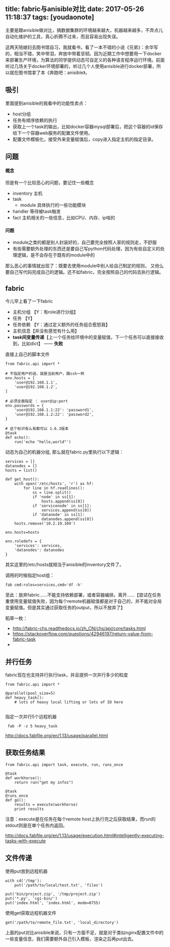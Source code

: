 
title: fabric与anisible对比
date: 2017-05-26 11:18:37
tags: [youdaonote]
---

主要是跟anisible做对比，搞数据集群的环境越来越大，机器越来越多，不弄点儿自动化维护的工具，真心折腾不过来，而且容易出现失误。


这两天陪媳妇去图书馆自习，我就看书，看了一本不错的小说《兄弟》：余华写的，相当不错，笑中带泪，奔放中带着坚韧。因为近期工作中想要用一下docker来部署生产环境，为算法的同学提供动态可自定义的各种语言程序运行环境。前面听过几场关于docker环境部署的，听过几个人使用anisible进行docker部署，所以就在图书馆拿了本《奔跑吧：anisible》。

吸引
---
里面提到anisible的我看中的功能性卖点：
- host分组
- 任务有顺序依赖的执行
- 获取上一个task的输出，比如docker容器mysql部署后，把这个容器的id保存给下一个容器web服务的配置文件使用。
- 配置文件模板化，接受外来变量赋值后，copy进入指定主机的指定目录。

问题
---
#### 概念
但是有一个比较恶心的问题，要记住一些概念
- inventory 主机
- task
    - module 具体执行的一些功能模块
- handler 等待被task触发
- fact 主机相关的一些信息，比如CPU、内存、ip啥的

#### 问题
- module之类的都是别人封装好的，自己要完全按照人家的规则走，不舒服
- 有些需要额外处理的东西还是要自己写python代码处理，因为有些自定义的处理逻辑，是不会存在于既有的module中的

那么恶心的事情就出现了：既要去使用module中别人给自己制定的规则， 又他么要自己写代码完成自己的逻辑。还不如fabric，完全按照自己的代码去执行逻辑。


fabric
---

今儿早上看了一下fabric
- 主机分组 【Y：有role进行分组】
- 任务 【Y】
- 任务依赖 【Y：通过定义额外的任务组合惹怒我】
- 主机信息【并没有感觉有什么用】
- **task间变量传递**【上一个任务给环境中的变量赋值，下一个任务可以直接接收到，比如dict】 —— **失败**

直接上自己的脚本文件
```
from fabric.api import *

# 不指定用户的话，就是当前用户，跟ssh一样
env.hosts = [
    'user@192.168.1.1',
    'user@192.168.1.2',
]

# 必须全面指定 ： user@ip:port
env.passwords = {
    'user@192.168.1.1:22': 'password1',
    'user@192.168.1.2:22': 'password2',
}

# 这个标识有么有都可以 1.6.3版本
@task
def echo():
    run('echo "hello,world"')
```

动态为自己的机器分组, 那么就在fabric.py里执行以下逻辑：
```
services = []
datanodes = []
hosts = list()

def get_host():
    with open('/etc/hosts', 'r') as hf:
        for line in hf.readlines():
            ss = line.split()
            if 'node' in ss[1]:
                hosts.append(ss[0])
            if 'servicenode' in ss[1]:
                services.append(ss[0])
            if 'datanode' in ss[1]:
                datanodes.append(ss[0])
    hosts.remove('10.2.19.104')

env.hosts=hosts

env.roledefs = {
    'services': services,
    'datanodes': datanodes
}

```
其实这里的/etc/hosts就相当于anisible的inventory文件了。

调用的时候指定host组：
```
fab cmd:roles=services,cmd='df -h'
```


至此：放弃fabric......不能支持依赖部署，或者容器编排。离开......【尝试在任务重使用变量赋值失败，因为每个remote机器赋值都是对于自己的，并不能对全局变量赋值。但是其实通过获取任务的output，所以不放弃了】


稻草一枚：
- http://fabric-chs.readthedocs.io/zh_CN/chs/api/core/tasks.html
- https://stackoverflow.com/questions/42946197/return-value-from-fabric-task
- 



并行任务
---
fabric现在也支持并行执行task，并且提供一次并行多少的粒度
```
from fabric.api import *

@parallel(pool_size=5)
def heavy_task():
    # lots of heavy local lifting or lots of IO here
    
```
指定一次并行5个远程机器
```
 fab -P -z 5 heavy_task
```
http://docs.fabfile.org/en/1.13/usage/parallel.html

获取任务结果
---
```
from fabric.api import task, execute, run, runs_once

@task
def workhorse():
    return run("get my infos")

@task
@runs_once
def go():
    results = execute(workhorse)
    print results
```

注意：execute是在任务在每个remote host上执行完之后获取结果，而run的stdout则是在单个任务内返回。

http://docs.fabfile.org/en/1.13/usage/execution.html#intelligently-executing-tasks-with-execute

文件传递
---
使用put放到远程机器
```
with cd('/tmp'):
    put('/path/to/local/test.txt', 'files')
    
put('bin/project.zip', '/tmp/project.zip')
put('*.py', 'cgi-bin/')
put('index.html', 'index.html', mode=0755)
```

使用get获取远程机器文件
```
get('/path/to/remote_file.txt', 'local_directory') 
```

上面的put对比anisible来说，只有一方面不足，就是对于类似nginx配置文件中的一些变量信息，我们需要额外自己引入模板，渲染之后再put出去。


